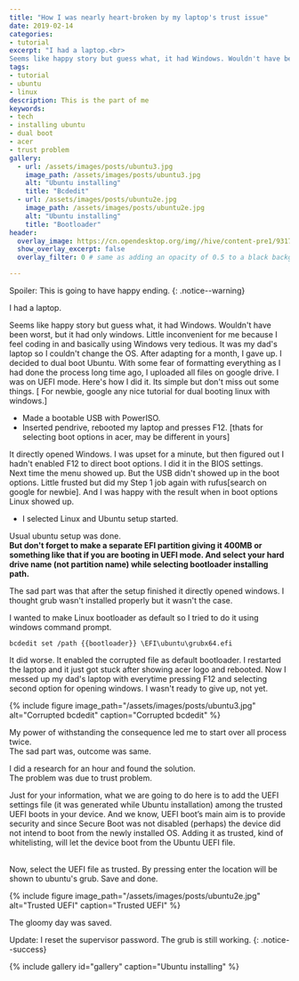```yaml
---
title: "How I was nearly heart-broken by my laptop's trust issue"
date: 2019-02-14
categories:
- tutorial
excerpt: "I had a laptop.<br>
Seems like happy story but guess what, it had Windows. Wouldn't have been worst, but it had only windows. Little inconvenient for me because I feel coding in and basically using Windows very tedious."
tags:
- tutorial
- ubuntu
- linux
description: This is the part of me
keywords:
- tech
- installing ubuntu
- dual boot
- acer
- trust problem
gallery:
  - url: /assets/images/posts/ubuntu3.jpg
    image_path: /assets/images/posts/ubuntu3.jpg
    alt: "Ubuntu installing"
    title: "Bcdedit"
  - url: /assets/images/posts/ubuntu2e.jpg
    image_path: /assets/images/posts/ubuntu2e.jpg
    alt: "Ubuntu installing"
    title: "Bootloader"
header:
  overlay_image: https://cn.opendesktop.org/img//hive/content-pre1/93173-1.jpg
  show_overlay_excerpt: false
  overlay_filter: 0 # same as adding an opacity of 0.5 to a black background

---
```


Spoiler:  This is going to have happy ending.
{: .notice--warning}

I had a laptop.

Seems like happy story but guess what, it had Windows. Wouldn't have been worst, but it had only windows. Little inconvenient for me because I feel coding in and basically using Windows very tedious. It was my dad's laptop so I couldn't change the OS. After adapting for a month, I gave up. I decided to dual boot Ubuntu. With some fear of formatting everything as I had done the process long time ago, I uploaded all files on google drive. I was on UEFI mode. Here's how I did it. Its simple but don't miss out some things. [ For newbie, google any nice tutorial for dual booting linux with windows.]
<!--more-->

* Made a bootable USB with PowerISO.
*  Inserted pendrive, rebooted my laptop and presses F12. [thats for selecting boot options in acer, may be different in yours]

It directly opened Windows. I was upset for a minute, but then figured out I hadn't enabled F12 to direct boot options. I did it in the BIOS settings.<br>
Next time the menu showed up. But the USB didn't showed up in the boot options. Little frusted but did my Step 1 job again with rufus[search on google for newbie]. And I was happy with the result when in boot options Linux showed up.

* I selected Linux and Ubuntu setup started.

Usual ubuntu setup was done.<br>
**But don't forget to make a separate EFI partition giving it 400MB or something like that if you are booting in UEFI mode. And select your hard drive name (not partition name) while selecting bootloader installing path.**

The sad part was that after the setup finished it directly opened windows. I thought grub wasn't installed properly but it wasn't the case.

I wanted to make Linux bootloader as default so I tried to do it using windows command prompt.
```shell
bcdedit set /path {{bootloader}} \EFI\ubuntu\grubx64.efi
```
It did worse. It enabled the corrupted file as default bootloader. I restarted the laptop and it just got stuck after showing acer logo and rebooted. Now I messed up my dad's laptop with everytime pressing F12 and selecting second option for opening windows. I wasn't ready to give up, not yet.

{% include figure image_path="/assets/images/posts/ubuntu3.jpg" alt="Corrupted bcdedit" caption="Corrupted bcdedit" %}


My power of withstanding the consequence led me to start over all process twice.<br>
The sad part was, outcome was same.

I did a research for an hour and found the solution.<br>
The problem was due to trust problem.

Just for your information, what we are going to do here is to add the UEFI settings file (it was generated while Ubuntu installation) among the trusted UEFI boots in your device. And we know, UEFI boot’s main aim is to provide security and since Secure Boot was not disabled (perhaps) the device did not intend to boot from the newly installed OS. Adding it as trusted, kind of whitelisting, will let the device boot from the Ubuntu UEFI file.<br><br>


Now, select the UEFI file as trusted. By pressing enter the location will be shown to ubuntu's grub. Save and done.

{% include figure image_path="/assets/images/posts/ubuntu2e.jpg" alt="Trusted UEFI" caption="Trusted UEFI" %}


The gloomy day was saved.

  Update: I reset the supervisor password. The grub is still working.
{: .notice--success}

{% include gallery id="gallery" caption="Ubuntu installing" %}



